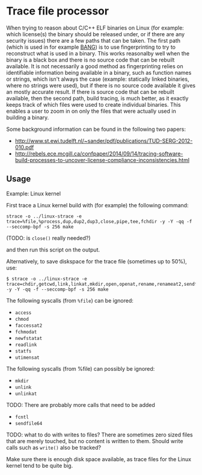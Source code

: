 # Trace file processor

When trying to reason about C/C++ ELF binaries on Linux (for example: which
license(s) the binary should be released under, or if there are any security
issues) there are a few paths that can be taken. The first path (which is used
in for example [BANG][bang]) is to use fingerprinting to try to reconstruct
what is used in a binary. This works reasonalby well when the binary is a black
box and there is no source code that can be rebuilt available. It is not
necessarily a good method as fingerprinting relies on identifiable information
being available in a binary, such as function names or strings, which isn't
always the case (example: statically linked binaries, where no strings were
used), but if there is no source code available it gives an mostly accurate
result. If there is source code that can be rebuilt available, then the second
path, build tracing, is much better, as it exactly keeps track of which files
were used to create individual binaries. This enables a user to zoom in on only
the files that were actually used in building a binary.

Some background information can be found in the following two papers:

* http://www.st.ewi.tudelft.nl/~sander/pdf/publications/TUD-SERG-2012-010.pdf
* http://rebels.ece.mcgill.ca/confpaper/2014/09/14/tracing-software-build-processes-to-uncover-license-compliance-inconsistencies.html

## Usage

Example: Linux kernel

First trace a Linux kernel build with (for example) the following command:

```console
strace -o ../linux-strace -e trace=%file,%process,dup,dup2,dup3,close,pipe,tee,fchdir -y -Y -qq -f --seccomp-bpf -s 256 make
```

(TODO: is `close()` really needed?)

and then run this script on the output.

Alternatively, to save diskspace for the trace file (sometimes up to 50%), use:

```console
$ strace -o ../linux-strace -e trace=chdir,getcwd,link,linkat,mkdir,open,openat,rename,renameat2,sendfile,symlink,symlinkat,unlink,unlinkat,%process,dup,dup2,dup3,close,pipe,tee,fchdir -y -Y -qq -f --seccomp-bpf -s 256 make
```

The following syscalls (from `%file`) can be ignored:

* `access`
* `chmod`
* `faccessat2`
* `fchmodat`
* `newfstatat`
* `readlink`
* `statfs`
* `utimensat`

The following syscalls (from %file) can possibly be ignored:

* `mkdir`
* `unlink`
* `unlinkat`

TODO: There are probably more calls that need to be added
* `fcntl`
* `sendfile64`

TODO: what to do with writes to files? There are sometimes zero sized files
that are merely touched, but no content is written to them. Should write
calls such as `write()` also be tracked?

Make sure there is enough disk space available, as trace files for the
Linux kernel tend to be quite big.

[bang]:https://github.com/armijnhemel/binaryanalysis-ng/
